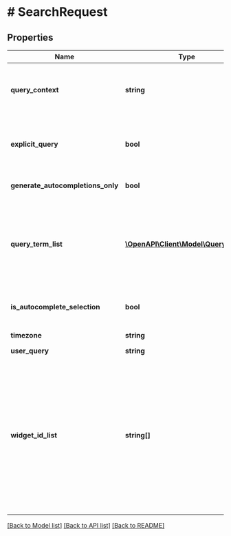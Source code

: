 # # SearchRequest

## Properties

Name | Type | Description | Notes
------------ | ------------- | ------------- | -------------
**query_context** | **string** | Common context for query which needs to be shared across client and search service. Client can pass some context which will be echoed back along with the response. | [optional]
**explicit_query** | **bool** | Flag to indicate the user explicitly made this query (e.g by pressing enter) and is not still typing. Helpful for tracking concrete queries fired by the user. | [optional]
**generate_autocompletions_only** | **bool** | Flag to specify  if user is interested only in autocompletions. | [optional]
**query_term_list** | [**\OpenAPI\Client\Model\QueryTerm[]**](QueryTerm.md) | Structured representation that infers query intent unambiguously. Client will echo this information back to the backend. Essentially, it is like a search result link. The list has an item corresponding to every query term. One user query is nothing but a collection of multiple query terms. | [optional]
**is_autocomplete_selection** | **bool** | Flag to indicate the user selected an autocomplete. Helpful for tracking concrete autocomplete selections. | [optional]
**timezone** | **string** | Timezone in which the query is getting excecuted. | [optional]
**user_query** | **string** | User query in simple text. | [optional]
**widget_id_list** | **string[]** | Optional list of widgets that a client can request for a specific query.The list is meant to be populated with IDs based on the previous searchresponse. For instance the first response can indicate that the result consists of widget ids \&quot;property_summary\&quot;, \&quot;metric_summary\&quot; (or some other form of unique identifier but without any actual data). The client can then make a second request for those widgets. This helps in performance reasons as well as for refreshing content on demand. | [optional]

[[Back to Model list]](../../README.md#models) [[Back to API list]](../../README.md#endpoints) [[Back to README]](../../README.md)
